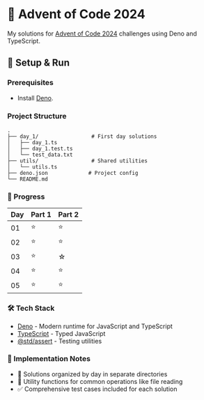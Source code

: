 # 🎄 Advent of Code 2024

My solutions for [Advent of Code 2024](https://adventofcode.com/2024) challenges using Deno and TypeScript.

## 🚀 Setup & Run

### Prerequisites

- Install [Deno](https://deno.land/).

### Project Structure

```
.
├── day_1/                 # First day solutions
│   ├── day_1.ts
│   ├── day_1.test.ts
│   └── test_data.txt
├── utils/                 # Shared utilities
│   └── utils.ts
├── deno.json             # Project config
└── README.md
```

### 🎯 Progress

| Day | Part 1 | Part 2 |
| --- | ------ | ------ |
| 01  | ⭐     | ⭐     |
| 02  | ⭐     | ⭐     |
| 03  | ⭐     | ☆      |
| 04  | ⭐     | ⭐     |
| 05  | ⭐     | ⭐     |

### 🛠️ Tech Stack

- [Deno](https://deno.land/) - Modern runtime for JavaScript and TypeScript
- [TypeScript](https://www.typescriptlang.org/) - Typed JavaScript
- [@std/assert](https://deno.land/std/assert) - Testing utilities

### 📝 Implementation Notes

- 📁 Solutions organized by day in separate directories
- 🔧 Utility functions for common operations like file reading
- ✅ Comprehensive test cases included for each solution
